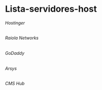 # Lista-servidores-host
###### Hostinger
###### Raiola Networks
###### GoDaddy
###### Arsys
###### CMS Hub
